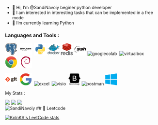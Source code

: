 - 👋 Hi, I’m @SandiNavoiy beginer python developer
- 👀 I am interested in interesting tasks that can be implemented in a free mode
- 🌱  I’m currently learning Python
###     Languages and Tools :
<div>

  <img src="https://github.com/devicons/devicon/blob/master/icons/postgresql/postgresql-original.svg" title="postgresql" alt="postgresql" width="40" height="40"/>&nbsp;
   <img src="https://github.com/devicons/devicon/blob/master/icons/pycharm/pycharm-original-wordmark.svg" title="pycharm" alt="pycharm" width="40" height="40"/>&nbsp;
   <img src="https://raw.githubusercontent.com/devicons/devicon/master/icons/python/python-original.svg" alt="python" width="40" height="40"/> 
   <img src="https://github.com/devicons/devicon/blob/master/icons/docker/docker-original-wordmark.svg" alt="docker" width="40" height="40"/>
   <img src="https://github.com/devicons/devicon/blob/master/icons/redis/redis-original-wordmark.svg" alt="redis" width="40" height="40"/>
   <img src="https://github.com/devicons/devicon/blob/master/icons/ssh/ssh-original-wordmark.svg" alt="ssh" width="40" height="40"/>
   <img src="https://img.shields.io/badge/Colab-F9AB00?style=for-the-badge&logo=googlecolab&color=525252" title="googlecolab" alt="googlecolab"/>&nbsp;
   <img src="https://img.shields.io/badge/VirtualBox-183A61?logo=virtualbox&logoColor=white&style=for-the-badge" title="virtualbox" alt="virtualbox"/>&nbsp;
   <img src="https://github.com/devicons/devicon/blob/master/icons/chrome/chrome-original.svg" title="chrome" alt="chrome" width="40" height="40"/>&nbsp;
  <img src="https://github.com/devicons/devicon/blob/master/icons/debian/debian-original.svg" title="debian" alt="debian" width="40" height="40"/>&nbsp;

  
   <img src="https://github.com/devicons/devicon/blob/master/icons/git/git-original-wordmark.svg" title="git" alt="git" width="40" height="40"/>&nbsp;
   <img src="https://github.com/devicons/devicon/blob/master/icons/google/google-original.svg" title="google" alt="google" width="40" height="40"/>&nbsp;
   <img src="https://img.shields.io/badge/Microsoft_Excel-217346?style=for-the-badge&logo=microsoft-excel&logoColor=white" title="excel" alt="excel"/>&nbsp;
   <img src="https://img.shields.io/badge/Microsoft_Visio-3955A3?style=for-the-badgee&logo=microsoft-visio&logoColor=white" title="visio" alt="visio"/>&nbsp;
   <img src="https://raw.githubusercontent.com/devicons/devicon/master/icons/bootstrap/bootstrap-plain-wordmark.svg" alt="bootstrap" width="40" height="40"/>
   <img src="https://www.vectorlogo.zone/logos/getpostman/getpostman-icon.svg" alt="postman" width="40" height="40"/>
  <img src="https://github.com/devicons/devicon/blob/master/icons/windows8/windows8-original.svg" title="windows8" alt="windows8" width="40" height="40"/>&nbsp;
</div>



My Stats :

<div id="stat">
	<img src="https://github-profile-summary-cards.vercel.app/api/cards/profile-details?username=SandiNavoiy&theme=github_dark"/>
	<img src="https://github-profile-summary-cards.vercel.app/api/cards/most-commit-language?username=SandiNavoiy&theme=github_dark"/>
	<img src="https://github-profile-summary-cards.vercel.app/api/cards/stats?username=SandiNavoiy&theme=github_dark"/>
</div>
<img src="https://komarev.com/ghpvc/?username=SandiNavoiy&label=Profile%20views&color=0e75b6&style=flat" alt="SandiNavoiy" />
## 🚀 Leetcode

[![KnlnKS's LeetCode stats](https://leetcode-stats-six.vercel.app/?username=user7142Pu&theme=dark)](https://github.com/KnlnKS/leetcode-stats)
<!---
SandiNavoiy/SandiNavoiy is a ✨ special ✨ repository because its `README.md` (this file) appears on your GitHub profile.
You can click the Preview link to take a look at your changes.
--->
